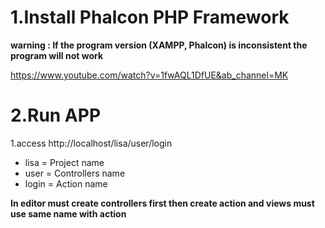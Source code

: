 # 1.Install Phalcon PHP Framework
**warning : If the program version (XAMPP, Phalcon) is inconsistent the program will not work**

https://www.youtube.com/watch?v=1fwAQL1DfUE&ab_channel=MK

# 2.Run APP
  1.access http://localhost/lisa/user/login
  - lisa = Project name
  - user = Controllers name
  - login = Action name
  
  **In editor must create controllers first then create action and views must use same name with action**
